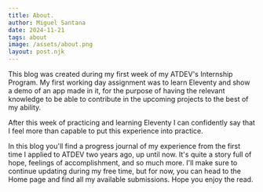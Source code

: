 ```yaml
---
title: About.
author: Miguel Santana
date: 2024-11-21
tags: about
image: /assets/about.png
layout: post.njk
---
```


This blog was created during my first week of my ATDEV's Internship Program. My first working day assignment was to learn Eleventy and show a demo of an app made in it, for the purpose of having the relevant knowledge to be able to contribute in the upcoming projects to the best of my ability.

After this week of practicing and learning Eleventy I can confidently say that I feel more than capable to put this experience into practice.

In this blog you'll find a progress journal of my experience from the first time I applied to ATDEV two years ago, up until now. It's quite a story full of hope, feelings of accomplishment, and so much more. I'll make sure to continue updating during my free time, but for now, you can head to the Home page and find all my available submissions. Hope you enjoy the read.